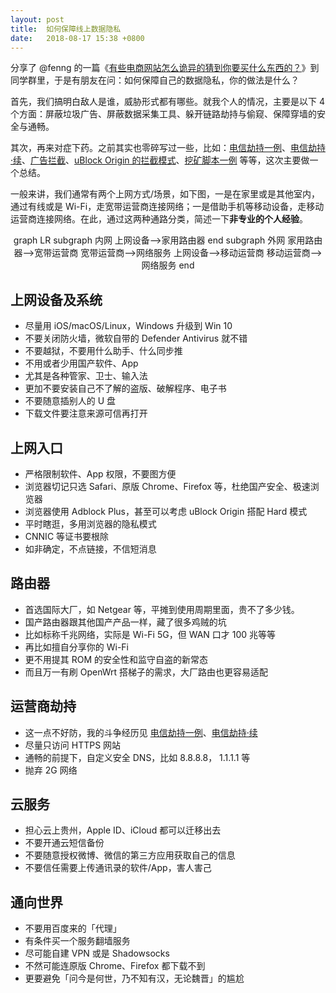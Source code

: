 ```yaml
---
layout: post
title:  如何保障线上数据隐私
date:   2018-08-17 15:38 +0800
---
```


分享了 @fenng 的一篇《[有些电商网站怎么诡异的猜到你要买什么东西的？](https://mp.weixin.qq.com/s/DjC0O0krAPbzICJFp78TAg)》到同学群里，于是有朋友在问：如何保障自己的数据隐私，你的做法是什么？

首先，我们搞明白敌人是谁，威胁形式都有哪些。就我个人的情况，主要是以下 4 个方面：屏蔽垃圾广告、屏蔽数据采集工具、躲开链路劫持与偷窥、保障穿墙的安全与通畅。

其次，再来对症下药。之前其实也零碎写过一些，比如：[电信劫持一例](/blog/china-telecom-hijack-internet-traffic.html#article)、[电信劫持·续](/blog/shame-on-you-china-telecom.html#article)、[广告拦截](/blog/adblocking-experience.html#article)、[uBlock Origin 的拦截模式](/blog/blocking-mode-in-ublock-origin.html#article)、[挖矿脚本一例](/blog/cryptojacking.html#article) 等等，这次主要做一个总结。

一般来讲，我们通常有两个上网方式/场景，如下图，一是在家里或是其他室内，通过有线或是 Wi-Fi，走宽带运营商连接网络；一是借助手机等移动设备，走移动运营商连接网络。在此，通过这两种通路分类，简述一下**非专业的个人经验**。

<div class="mermaid" style="text-align:center;">
graph LR
  subgraph 内网
  上网设备-->家用路由器
  end
  subgraph 外网
  家用路由器-->宽带运营商
  宽带运营商-->网络服务
  上网设备-->移动运营商
  移动运营商-->网络服务
  end
</div>
<script src="https://unpkg.com/mermaid@7.1.0/dist/mermaid.min.js"></script>
<script>mermaid.initialize({startOnLoad:true});</script>


## 上网设备及系统

- 尽量用 iOS/macOS/Linux，Windows 升级到 Win 10
- 不要关闭防火墙，微软自带的 Defender Antivirus 就不错
- 不要越狱，不要用什么助手、什么同步推
- 不用或者少用国产软件、App
- 尤其是各种管家、卫士、输入法
- 更加不要安装自己不了解的盗版、破解程序、电子书
- 不要随意插别人的 U 盘
- 下载文件要注意来源可信再打开

## 上网入口

- 严格限制软件、App 权限，不要图方便
- 浏览器切记只选 Safari、原版 Chrome、Firefox 等，杜绝国产安全、极速浏览器
- 浏览器使用 Adblock Plus，甚至可以考虑 uBlock Origin 搭配 Hard 模式
- 平时瞎逛，多用浏览器的隐私模式
- CNNIC 等证书要根除
- 如非确定，不点链接，不信短消息

## 路由器

- 首选国际大厂，如 Netgear 等，平摊到使用周期里面，贵不了多少钱。
- 国产路由器跟其他国产产品一样，藏了很多鸡贼的坑
- 比如标称千兆网络，实际是 Wi-Fi 5G，但 WAN 口才 100 兆等等
- 再比如擅自分享你的 Wi-Fi
- 更不用提其 ROM 的安全性和监守自盗的新常态
- 而且万一有刷 OpenWrt 搭梯子的需求，大厂路由也更容易适配

## 运营商劫持

- 这一点不好防，我的斗争经历见 [电信劫持一例](/blog/china-telecom-hijack-internet-traffic.html#article)、[电信劫持·续](/blog/shame-on-you-china-telecom.html#article)
- 尽量只访问 HTTPS 网站
- 通畅的前提下，自定义安全 DNS，比如 8.8.8.8， 1.1.1.1 等
- 抛弃 2G 网络

## 云服务

- 担心云上贵州，Apple ID、iCloud 都可以迁移出去
- 不要开通云短信备份
- 不要随意授权微博、微信的第三方应用获取自己的信息
- 不要信任需要上传通讯录的软件/App，害人害己

## 通向世界

- 不要用百度来的「代理」
- 有条件买一个服务翻墙服务
- 尽可能自建 VPN 或是 Shadowsocks
- 不然可能连原版 Chrome、Firefox 都下载不到
- 更要避免「问今是何世，乃不知有汉，无论魏晋」的尴尬

